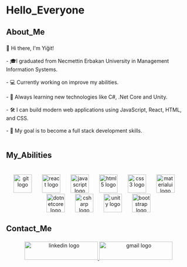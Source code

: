 <h1 align="left">Hello_Everyone</h1>

###

<h2 align="left">About_Me</h2>

###

<p align="left">👋 Hi there, I'm Yiğit! <br><br>- 🎓I graduated from Necmettin Erbakan University in Management Information Systems.<br><br>- 💻 Currently working on improve my abilities.<br><br>- 🌱 Always learning new technologies like C#, .Net Core and Unity.<br><br>- 🛠️ I can build modern web applications using JavaScript, React, HTML, and CSS.<br><br>- 🎯 My goal is to become a full stack development skills.<br><br><Please send an e-mail for contact.></p>

###

<h2 align="left">My_Abilities</h2>

###

<br clear="both">

<div align="center">
  <img src="https://cdn.jsdelivr.net/gh/devicons/devicon/icons/git/git-original.svg" height="50" alt="git logo"  />
  <img width="20" />
  <img src="https://cdn.jsdelivr.net/gh/devicons/devicon/icons/react/react-original.svg" height="50" alt="react logo"  />
  <img width="20" />
  <img src="https://cdn.jsdelivr.net/gh/devicons/devicon/icons/javascript/javascript-original.svg" height="50" alt="javascript logo"  />
  <img width="20" />
  <img src="https://cdn.jsdelivr.net/gh/devicons/devicon/icons/html5/html5-original.svg" height="50" alt="html5 logo"  />
  <img width="20" />
  <img src="https://cdn.jsdelivr.net/gh/devicons/devicon/icons/css3/css3-original.svg" height="50" alt="css3 logo"  />
  <img width="20" />
  <img src="https://cdn.jsdelivr.net/gh/devicons/devicon/icons/materialui/materialui-original.svg" height="50" alt="materialui logo"  />
  <img width="20" />
  <img src="https://cdn.jsdelivr.net/gh/devicons/devicon/icons/dotnetcore/dotnetcore-original.svg" height="50" alt="dotnetcore logo"  />
  <img width="20" />
  <img src="https://cdn.jsdelivr.net/gh/devicons/devicon/icons/csharp/csharp-original.svg" height="50" alt="csharp logo"  />
  <img width="20" />
  <img src="https://cdn.jsdelivr.net/gh/devicons/devicon/icons/unity/unity-original.svg" height="50" alt="unity logo"  />
  <img width="20" />
  <img src="https://cdn.jsdelivr.net/gh/devicons/devicon/icons/bootstrap/bootstrap-original.svg" height="50" alt="bootstrap logo"  />
</div>

###

<h2 align="left">Contact_Me</h2>

###

<div align="center">
  <a href="https://www.linkedin.com/in/berkaybayrakk/" target="_blank">
    <img src="https://raw.githubusercontent.com/maurodesouza/profile-readme-generator/master/src/assets/icons/social/linkedin/default.svg" width="200" height="50" alt="linkedin logo"  />
  </a>
  <a href="mailto:yigit.brky@gmail.com" target="_blank">
    <img src="https://raw.githubusercontent.com/maurodesouza/profile-readme-generator/master/src/assets/icons/social/gmail/default.svg" width="200" height="50" alt="gmail logo"  />
  </a>
</div>

###
